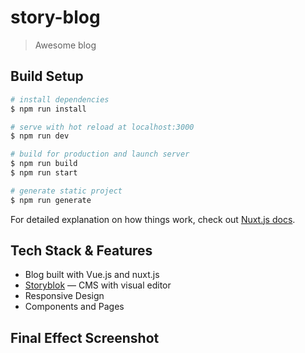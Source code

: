 # story-blog

> Awesome blog

## Build Setup

``` bash
# install dependencies
$ npm run install

# serve with hot reload at localhost:3000
$ npm run dev

# build for production and launch server
$ npm run build
$ npm run start

# generate static project
$ npm run generate
```

For detailed explanation on how things work, check out [Nuxt.js docs](https://nuxtjs.org).

## Tech Stack & Features

- Blog built with Vue.js and nuxt.js
- [Storyblok](https://www.storyblok.com/) — CMS with visual editor
- Responsive Design
- Components and Pages

## Final Effect Screenshot

